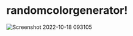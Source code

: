 # randomcolorgenerator!
![Screenshot 2022-10-18 093105](https://user-images.githubusercontent.com/113756319/196332656-0a591bda-d4e5-4dfa-b7ac-277230537444.png)
